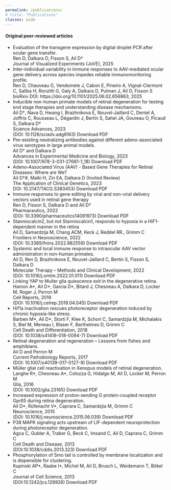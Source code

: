 ```yaml
---
permalink: /publications/
# title: "Publications"
classes: wide
---
```


#### **Original peer-reviewed articles**

<ul>
<p align="justify" style="font-size:0.75em">
<li>Evaluation of the transgene expression by digital droplet PCR after ocular gene transfer. <br>
Ren D, Dalkara D, Fisson S, Ail D† <br>
Journal of Visualized Experiments (JoVE), 2025 </li>

<li>Inter-individual variability in immune responses to AAV-mediated ocular gene delivery across species impedes reliable immunomonitoring profile. <br>
Ren D, Chauveau G, Vendomele J, Cabon E, Pineiro A, Vignal-Clermont C, Saliba H, Ronzitti G, Galy A, Dalkara D, Pulman J, Ail D, Fisson S <br>
bioRxiv DOI: https://doi.org/10.1101/2025.06.02.656863, 2025 </li>

<li>Inducible non-human primate models of retinal degeneration for testing end stage therapies and understanding disease mechanisms. <br>
Ail D†, Nava D, Hwang I, Brazhnikova E, Nouvel-Jaillard C, Dentel A, Joffris C, Rousseau L, Dégardin J, Bertin S, Sahel JA, Goureau O, Picaud S, Dalkara D† <br>
Science Advances, 2023 <br>
(DOI: 10.1126/sciadv.adg8163)  Download PDF </li>

<li>Pre-existing neutralizing antibodies against different adeno-associated virus serotypes in large animal models. <br>
Ail D† and Dalkara D <br>
Advances in Experimental Medicine and Biology, 2023 <br>
(DOI: 10.1007/978-3-031-27681-1_18) Download PDF </li>

<li>Adeno-Associated Virus (AAV) - Based Gene Therapies for Retinal Diseases: Where are We? <br>
Ail D†#, Malki H, Zin EA, Dalkara D (Invited Review) <br>
The Application of Clinical Genetics, 2023 <br>
DOI: 10.2147/TACG.S383453) Download PDF </li>

<li>Immune responses to gene editing by viral and non-viral delivery vectors used in retinal gene therapy <br>
Ren D, Fisson S, Dalkara D and Ail D† <br>
Pharmaceutics, 2022 <br>
(DOI: 10.3390/pharmaceutics14091973) Download PDF </li>

<li>Stanniocalcin2, but not Stanniocalcin1, responds to hypoxia in a HIF1-dependent manner in the retina <br>
Ail D, Samardzija M, Chang ACM, Keck J, Reddel RR., Grimm C <br>
Frontiers in Neuroscience, 2022 <br>
(DOI: 10.3389/fnins.2022.882559) Download PDF </li>

<li>Systemic and local immune response to intraocular AAV vector administration in non-human primates. <br>
Ail D, Ren D, Brazhnikova E, Nouvel-Jaillard C, Bertin S, Fisson S, Dalkara D <br>
Molecular Therapy – Methods and Clinical Development, 2022 <br>
(DOI: 10.1016/j.omtm.2022.01.011) Download PDF </li>

<li>Linking YAP to Muller glia quiescence exit in the degenerative retina. <br>
Hamon A*, Ail D*, Garcia D*, Bitard J, Chesneau A, Dalkara D, Locker M, Roger J, Perron M <br>
Cell Reports, 2019 <br>
(DOI: 10.1016/j.celrep.2019.04.045) Download PDF </li>

<li>Hif1a inactivation rescues photoreceptor degeneration induced by chronic hypoxia-like stress. <br>
Barben M*, Ail D*, Storti F, Klee K, Schori C, Samardzjia M, Michalakis S, Biel M, Meneau I, Blaser F, Barthelmes D, Grimm C <br>
Cell Death and Differentiation, 2018 <br>
(DOI: 10.1038/s41418-018-0094-7) Download PDF </li>

<li>Retinal degeneration and regeneration – Lessons from fishes and amphibians. <br>
Ail D and Perron M <br>
Current Pathobiology Reports, 2017 <br>
(DOI: 10.1007/s40139-017-0127-9) Download PDF </li>

<li>Müller glial cell reactivation in Xenopus models of retinal degeneration. <br>
Langhe R*, Chesneau A*, Colozza G, Hidalgo M, Ail D, Locker M, Perron M <br>
Glia, 2016 <br>
(DOI: 10.1002/glia.23165) Download PDF </li>

<li>Increased expression of proton-sending G protein-coupled receptor Gpr65 during retina degeneration. <br>
Ail D*, Rüfenacht V*, Caprara C, Samardzjia M, Grimm C <br>
Neuroscience, 2015 <br>
(DOI: 10.1016/j.neuroscience.2015.06.039) Download PDF </li>

<li>P38 MAPK signaling acts upstream of LIF-dependent neuroprotection during photoreceptor degeneration. <br>
Agca C, Gubler A, Traber G, Beck C, Imsand C, Ail D, Caprara C, Grimm C <br>
Cell Death and Disease, 2013 <br>
(DOI:10.1038/cddis.2013.323) Download PDF </li>

<li>Phosphorylation of Smo tail is controlled by membrane localization and is dispensible for clustering. <br>
Kupinski AP*, Raabe I*, Michel M, Ail D, Brusch L, Weidemann T, Bökel C <br>
Journal of Cell Science, 2013 <br>
(DOI:10.1242/jcs.128926) Download PDF </li>
</p>
</ul>
  






